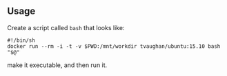 ## Usage

Create a script called `bash` that looks like:

    #!/bin/sh
    docker run --rm -i -t -v $PWD:/mnt/workdir tvaughan/ubuntu:15.10 bash "$@"

make it executable, and then run it.
